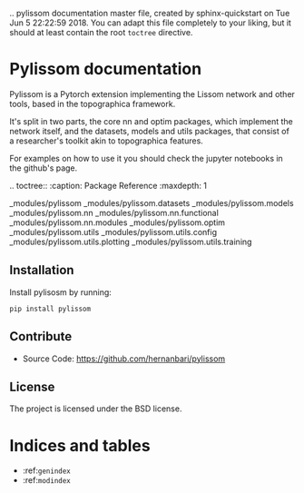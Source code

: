 .. pylissom documentation master file, created by
   sphinx-quickstart on Tue Jun  5 22:22:59 2018.
   You can adapt this file completely to your liking, but it should at least
   contain the root `toctree` directive.

Pylissom documentation
======================

Pylissom is a Pytorch extension implementing the Lissom network and other tools, based in the topographica framework.

It's split in two parts, the core nn and optim packages, which implement the network itself,
 and the datasets, models and utils packages, that consist of a researcher's toolkit akin to topographica features.

For examples on how to use it you should check the jupyter notebooks in the github's page.


.. toctree::
   :caption: Package Reference
   :maxdepth: 1

   _modules/pylissom
   _modules/pylissom.datasets
   _modules/pylissom.models
   _modules/pylissom.nn
   _modules/pylissom.nn.functional
   _modules/pylissom.nn.modules
   _modules/pylissom.optim
   _modules/pylissom.utils
   _modules/pylissom.utils.config
   _modules/pylissom.utils.plotting
   _modules/pylissom.utils.training


Installation
------------

Install pylisosm by running:

    pip install pylissom

Contribute
----------

- Source Code: https://github.com/hernanbari/pylissom

License
-------

The project is licensed under the BSD license.



Indices and tables
==================

* :ref:`genindex`
* :ref:`modindex`